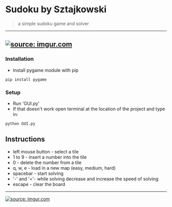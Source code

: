 # Sudoku by Sztajkowski
> a simple sudoku game and solver
---
<a href="https://imgur.com/OwuWenJ"><img src="https://i.imgur.com/OwuWenJ.gif" title="source: imgur.com" /></a>
---
### Installation

- Install pygame module with pip
```shell
pip install pygame
```

### Setup

- Run 'GUI.py'
- If that doesn't work open terminal at the location of the project and type in:
```shell
python GUI.py
```

## Instructions
- left mouse button - select a tile
- 1 to 9 - insert a number into the tile
- 0 - delete the number from a tile
- q, w, e - load in a new map (easy, medium, hard)
- spacebar - start solving
- '-' and '='- while solving decrease and increase the speed of solving
- escape - clear the board
---
<a href="https://imgur.com/GG0DC9z"><img src="https://i.imgur.com/GG0DC9z.png" title="source: imgur.com" /></a>
